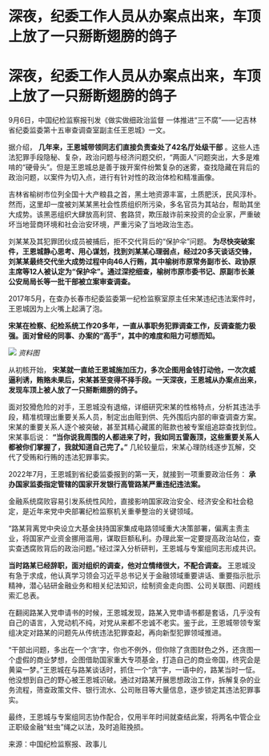 # 深夜，纪委工作人员从办案点出来，车顶上放了一只掰断翅膀的鸽子

# 深夜，纪委工作人员从办案点出来，车顶上放了一只掰断翅膀的鸽子

9月6日，中国纪检监察报刊发《做实做细政治监督 一体推进“三不腐”——记吉林省纪委监委第十五审查调查室副主任王恩城》一文。

据介绍， **几年来，王恩城带领同志们直接负责查处了42名厅处级干部**
。这些人违法犯罪手段隐秘、复杂，政治问题与经济问题交织，“两面人”问题突出，大多是难啃的“硬骨头”。但是王恩城总是善于拨开案件纷繁复杂的迷雾，查找隐藏在背后的政治问题，以案件为切入点，进行有针对性的政治体检和精准画像。

吉林省榆树市位列全国十大产粮县之首，黑土地资源丰富，土质肥沃，民风淳朴。然而，这里却一度被刘某某黑社会性质组织所污染，多名官员为其站台，帮助其坐大成势。该黑恶组织大肆放高利贷、套路贷，欺压敲诈前来投资的企业家，严重破坏当地营商环境和社会治安环境，严重污染了当地政治生态。

刘某某及其犯罪团伙成员被捕后，拒不交代背后的“保护伞”问题。
**为尽快突破案件，王恩城静心思考、用心谋划，找到刘某某心理弱点，经过20多天谈话交锋，刘某某最终交代坐大成势过程中向46人行贿，其中榆树市原常务副市长、政协原主席等12人被认定为“保护伞”。通过深挖细查，榆树市原市委书记、原副市长兼公安局局长等一批干部被立案审查调查。**

2017年5月，在查办长春市纪委监委第一纪检监察室原主任宋某违纪违法案件时，王恩城因为上火嘴上起满了泡。

**宋某在检察、纪检系统工作20多年，一直从事职务犯罪调查工作，反调查能力极强。面对曾经的同事、办案的“高手”，其中的难度和阻力可想而知。**

![](https://inews.gtimg.com/om_bt/OJSCo7CQCt0PhTlSTu7dRtfrCzBAqv5-e-wUe6K-YGsIsAA/1000)
_资料图_

从初核开始，
**宋某就一直给王恩城施加压力，多次企图用金钱打动他，一次次威逼利诱，贿赂未果后，宋某甚至变得不择手段。一天深夜，王恩城从办案点出来，发现车顶上被人放了一只掰断翅膀的鸽子。**

面对狡猾危险的对手，王恩城没有退缩，详细研究宋某的性格特点，分析其违法手段，精准梳理出重要关系人员，制定出由赃到供、先外围后内部的审查调查方案。宋某的重要关系人逐个被突破，甚至其精心藏匿的赃款也被专案组追踪查找到位。宋某事后说：
**“当你说我周围的人都进来了时，我如同五雷轰顶，这些重要关系人都被你们掌握了，我就知道自己完了。”**
几轮较量后，宋某心理防线逐步瓦解，交代了受贿和行贿的违法犯罪事实。

2022年7月，王恩城到省纪委监委报到的第一天，就接到一项重要政治任务： **承办国家监委指定管辖的国家开发银行高管路某严重违纪违法案。**

金融系统腐败容易引发系统性风险，直接影响国家政治安全、经济安全和社会稳定，是近年来党中央部署纪检监察机关重拳整治的关键领域。

“路某背离党中央设立大基金扶持国家集成电路领域重大决策部署，偏离主责主业，将国家产业资金挪用滥用，谋取巨额私利。办理此案一定要提高政治站位，查实查透腐败背后的政治问题。”经过深入分析研判，王恩城与专案组同志形成共识。

**当时路某已经辞职，面对组织的调查，他对立情绪很大，不配合调查。**
王恩城没有急于求成，他认真学习领会习近平总书记关于金融领域重要讲话、重要指示批示精神，潜心钻研金融业务和相关纪法知识，绘制资金走向图、公司关联图、问题线索汇总表。

在翻阅路某入党申请书的时候，王恩城发现，路某入党申请书都是套话，几乎没有自己的语言，入党动机不纯，对党从来都不忠诚不老实。鉴于此，王恩城带领专案组决定对路某的问题先从传统违法犯罪查起，再向新型犯罪领域推进。

“干部出问题，多出在一个‘贪’字，你也不例外，但你除了贪图财色之外，还贪图一个虚假的商业梦想，企图借助国家重大专项基金，打造自己的商业帝国，终究会是黄粱一梦。”王恩城在与路某谈话时，抓住一个“贪”字，一语中的，路某当时一怔。他没想到自己的野心被王恩城识破。通过对路某开展思想政治工作，拆解复杂的业务流程，筛查政策文件、银行流水、公司账目等大量信息，逐步锁定其违法犯罪事实。

最终，王恩城与专案组同志协作配合，仅用半年时间就查结此案，将两名中管企业正职级金融“蛀虫”绳之以法，及时追赃挽损。

来源：中国纪检监察报、政事儿

